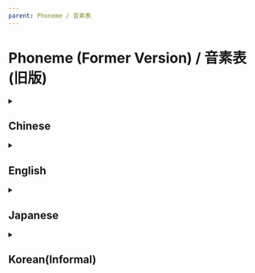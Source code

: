 ```yaml
---
parent: Phoneme / 音素表
---
```



# Phoneme (Former Version) / 音素表 (旧版)
<details>
<summary>
<h2>Chinese</h2>
</summary>
<table>
<tr>
<th>Mandarin<br />X-SAMPA</th>
<th>Type</th>
<th>Example</th>
<th>English Arpabet<br />(Alternative)</th>
<th>Japanese Romaji<br />(Alternative)</th>
</tr>
<tr>
<td>a</td>
<td>vowel</td>
<td>啊 <u>a</u><br />而 <u>e</u>r</td>
<td>ae</td>
<td>a</td>
</tr>
<tr>
<td>A</td>
<td>vowel</td>
<td>昂 <u>a</u>ng </td>
<td>aa</td>
<td>a</td>
</tr>
<tr>
<td>o</td>
<td>vowel</td>
<td>我 w<u>o</u> </td>
<td>ao</td>
<td>o</td>
</tr>
<tr>
<td>@</td>
<td>vowel</td>
<td>恩 <u>e</u>n </td>
<td>ax</td>
<td>e</td>
</tr>
<tr>
<td>e</td>
<td>vowel</td>
<td>黑 h<u>e</u>i </td>
<td>eh</td>
<td>e</td>
</tr>
<tr>
<td>7</td>
<td>vowel</td>
<td>饿 <u>e</u> </td>
<td>ah</td>
<td>o</td>
</tr>
<tr>
<td>U</td>
<td>vowel</td>
<td>红 h<u>o</u>ng </td>
<td>uh</td>
<td>u</td>
</tr>
<tr>
<td>u</td>
<td>vowel</td>
<td>无 w<u>u</u> </td>
<td>uw</td>
<td>u</td>
</tr>
<tr>
<td>i</td>
<td>vowel</td>
<td>一 y<u>i</u> </td>
<td>iy</td>
<td>i</td>
</tr>
<tr>
<td>i\</td>
<td>vowel</td>
<td>四 s<u>i</u> </td>
<td>ih</td>
<td>i</td>
</tr>
<tr>
<td>i`</td>
<td>vowel</td>
<td>十 sh<u>i</u> </td>
<td>uh</td>
<td>u</td>
</tr>
<tr>
<td>y</td>
<td>vowel</td>
<td>与 y<u>ü</u> </td>
<td>iy</td>
<td>i</td>
</tr>
<tr>
<td>AU</td>
<td>diphthong</td>
<td>好 h<u>ao</u> </td>
<td>aa uh</td>
<td>a w</td>
</tr>
<tr>
<td>@U</td>
<td>diphthong</td>
<td>欧 <u>ou</u> </td>
<td>ax uh</td>
<td>o w</td>
</tr>
<tr>
<td>ia</td>
<td>diphthong</td>
<td>家 j<u>ia</u> </td>
<td>y ae</td>
<td>y a</td>
</tr>
<tr>
<td>iA</td>
<td>diphthong</td>
<td>将 j<u>ia</u>ng </td>
<td>y aa</td>
<td>y a</td>
</tr>
<tr>
<td>iAU</td>
<td>diphthong</td>
<td>小 x<u>iao</u> </td>
<td>y aa uh</td>
<td>y a w</td>
</tr>
<tr>
<td>ie</td>
<td>diphthong</td>
<td>些 x<u>ie</u> </td>
<td>y eh</td>
<td>y e</td>
</tr>
<tr>
<td>iE</td>
<td>diphthong</td>
<td>前 q<u>ia</u>n </td>
<td>y eh</td>
<td>y a</td>
</tr>
<tr>
<td>iU</td>
<td>diphthong</td>
<td>穷 q<u>io</u>ng </td>
<td>y uh</td>
<td>y u</td>
</tr>
<tr>
<td>i@U</td>
<td>diphthong</td>
<td>就 j<u>iou</u> </td>
<td>y ax uh</td>
<td>y o w</td>
</tr>
<tr>
<td>y{</td>
<td>diphthong</td>
<td>远 y<u>ua</u>n </td>
<td>iy ae</td>
<td>i a</td>
</tr>
<tr>
<td>yE</td>
<td>diphthong</td>
<td>先 x<u>ia</u>n </td>
<td>iy eh</td>
<td>i e</td>
</tr>
<tr>
<td>ua</td>
<td>diphthong</td>
<td>华 h<u>ua</u> </td>
<td>w ae</td>
<td>w a</td>
</tr>
<tr>
<td>uA</td>
<td>diphthong</td>
<td>狂 k<u>ua</u>ng </td>
<td>w aa</td>
<td>w a</td>
</tr>
<tr>
<td>u@</td>
<td>diphthong</td>
<td>顺 sh<u>u</u>n </td>
<td>w ax</td>
<td>w e</td>
</tr>
<tr>
<td>ue</td>
<td>diphthong</td>
<td>对 d<u>u</u>i </td>
<td>w eh</td>
<td>w e</td>
</tr>
<tr>
<td>uo</td>
<td>diphthong</td>
<td>多 d<u>uo</u> </td>
<td>w ao</td>
<td>w o</td>
</tr>
<tr>
<td>:\i</td>
<td>semivowel</td>
<td>还 ha<u>i</u><br />北 be<u>i</u></td>
<td>ih</td>
<td>e i</td>
</tr>
<tr>
<td>r\`</td>
<td>semivowel</td>
<td>而 e<u>r</u> </td>
<td>er</td>
<td>r</td>
</tr>
<tr>
<td>:n</td>
<td>semivowel</td>
<td>安 a<u>n</u><br />恩 e<u>n<u></td>
<td>n</td>
<td>n</td>
</tr>
<tr>
<td>N</td>
<td>semivowel</td>
<td>横 he<u>ng</u> </td>
<td>ng</td>
<td>N</td>
</tr>
<tr>
<td>p</td>
<td>stop</td>
<td>波 <u>b</u>o </td>
<td>b</td>
<td>b</td>
</tr>
<tr>
<td>ph</td>
<td>stop</td>
<td>坡 <u>p</u>o </td>
<td>p</td>
<td>p</td>
</tr>
<tr>
<td>t</td>
<td>stop</td>
<td>的 <u>d</u>e </td>
<td>d</td>
<td>d</td>
</tr>
<tr>
<td>th</td>
<td>stop</td>
<td>特 <u>t</u>e </td>
<td>t</td>
<td>t</td>
</tr>
<tr>
<td>k</td>
<td>stop</td>
<td>哥 <u>g</u>e </td>
<td>g</td>
<td>g</td>
</tr>
<tr>
<td>kh</td>
<td>stop</td>
<td>可 <u>k</u>e </td>
<td>k</td>
<td>k</td>
</tr>
<tr>
<td>ts\</td>
<td>affricate</td>
<td>几 <u>j</u>i </td>
<td>jh</td>
<td>j</td>
</tr>
<tr>
<td>ts</td>
<td>affricate</td>
<td>字 <u>z</u>i </td>
<td>z</td>
<td>z</td>
</tr>
<tr>
<td>tsh</td>
<td>affricate</td>
<td>次 <u>c</u>i </td>
<td>t s</td>
<td>ts</td>
</tr>
<tr>
<td>ts`</td>
<td>affricate</td>
<td>只 <u>zh</u>i </td>
<td>jh</td>
<td>j</td>
</tr>
<tr>
<td>ts`h</td>
<td>affricate</td>
<td>吃 <u>ch</u>i </td>
<td>ch</td>
<td>ch</td>
</tr>
<tr>
<td>ts\h</td>
<td>affricate(SV Editor)<br />fricative(SV Studio)</td>
<td>七 <u>q</u>i </td>
<td>ch</td>
<td>ch</td>
</tr>
<tr>
<td>x</td>
<td>aspirate</td>
<td>和 <u>h</u>e </td>
<td>hh</td>
<td>h</td>
</tr>
<tr>
<td>f</td>
<td>fricative</td>
<td>佛 <u>f</u>o </td>
<td>f</td>
<td>f</td>
</tr>
<tr>
<td>s</td>
<td>fricative</td>
<td>四 <u>s</u>i </td>
<td>s</td>
<td>s</td>
</tr>
<tr>
<td>s`</td>
<td>fricative</td>
<td>十 <u>sh</u>i </td>
<td>sh</td>
<td>sh</td>
</tr>
<tr>
<td>s\</td>
<td>fricative</td>
<td>西 <u>x</u>i </td>
<td>sh</td>
<td>sh</td>
</tr>
<tr>
<td>m</td>
<td>nasal</td>
<td>末 <u>m</u>o </td>
<td>m</td>
<td>m</td>
</tr>
<tr>
<td>n</td>
<td>nasal</td>
<td>呢 <u>n</u>e </td>
<td>n</td>
<td>n</td>
</tr>
<tr>
<td>l</td>
<td>liquid</td>
<td>了 <u>l</u>e </td>
<td>l</td>
<td>r</td>
</tr>
<tr>
<td>z`</td>
<td>semivowel</td>
<td>日 <u>r</u>i </td>
<td>zh</td>
<td>j</td>
</tr>
<tr>
<td>w</td>
<td>semivowel</td>
<td>哇 <u>w</u>a </td>
<td>w</td>
<td>w</td>
</tr>
<tr>
<td>j</td>
<td>semivowel</td>
<td>亚 <u>y</u>a </td>
<td>y</td>
<td>y</td>
</tr>
<tr>
<td>sil</td>
<td>silence</td>
<td></td>
<td></td>
<td></td>
</tr>
</table>
</details>
<details>
<summary>
<h2>English</h2>
</summary>
<table>
<tr>
<th>Arpabet</th>
<th>Type</th>
<th>Example</th>
<th>X-SAMPA<br />(Alternative)</th>
<th>Japanese Romaji<br />(Alternative)</th>
</tr>
<tr>
<td>aa</td>
<td>vowel</td>
<td>p*al*m</td>
<td>A</td>
<td>a</td>
</tr>
<tr>
<td>ae</td>
<td>vowel</td>
<td>b*a*t</td>
<td>a</td>
<td>a</td>
</tr>
<tr>
<td>ah</td>
<td>vowel</td>
<td>b*u*t</td>
<td>A</td>
<td>a</td>
</tr>
<tr>
<td>ao</td>
<td>vowel</td>
<td>b*ough*t</td>
<td>o</td>
<td>o</td>
</tr>
<tr>
<td>aw</td>
<td>diphthong</td>
<td>ab*ou*t</td>
<td>AU</td>
<td>a u</td>
</tr>
<tr>
<td>ax</td>
<td>vowel</td>
<td>rent*a*l</td>
<td>@</td>
<td>e</td>
</tr>
<tr>
<td>ay</td>
<td>diphthong</td>
<td>b*i*te</td>
<td>a :\i</td>
<td>a e i</td>
</tr>
<tr>
<td>b</td>
<td>stop</td>
<td>*b*uy</td>
<td>p</td>
<td>b</td>
</tr>
<tr>
<td>ch</td>
<td>affricate</td>
<td>*ch*ina</td>
<td>ts`h</td>
<td>ch</td>
</tr>
<tr>
<td>d</td>
<td>stop</td>
<td>*d*ie</td>
<td>t</td>
<td>d</td>
</tr>
<tr>
<td>dx</td>
<td>stop</td>
<td>bu*tt*er</td>
<td>l</td>
<td>r</td>
</tr>
<tr>
<td>dr</td>
<td>affricate</td>
<td>*dr*ive</td>
<td>ts`</td>
<td>j</td>
</tr>
<tr>
<td>dh</td>
<td>fricative</td>
<td>*th*e</td>
<td>ts</td>
<td>z</td>
</tr>
<tr>
<td>eh</td>
<td>vowel</td>
<td>b*e*t</td>
<td>e</td>
<td>e</td>
</tr>
<tr>
<td>er</td>
<td>vowel</td>
<td>b*ir*d</td>
<td>@ r\`</td>
<td>e r</td>
</tr>
<tr>
<td>ey</td>
<td>diphthong</td>
<td>h*ey*</td>
<td>e :\i</td>
<td>e i</td>
</tr>
<tr>
<td>f</td>
<td>fricative</td>
<td>*f*ight</td>
<td>f</td>
<td>f</td>
</tr>
<tr>
<td>g</td>
<td>stop</td>
<td>*g*uy</td>
<td>k</td>
<td>g</td>
</tr>
<tr>
<td>hh</td>
<td>aspirate</td>
<td>*h*igh</td>
<td>x</td>
<td>h</td>
</tr>
<tr>
<td>ih</td>
<td>vowel</td>
<td>b*i*t</td>
<td>i\</td>
<td>i</td>
</tr>
<tr>
<td>iy</td>
<td>vowel</td>
<td>b*ea*t</td>
<td>i</td>
<td>i</td>
</tr>
<tr>
<td>jh</td>
<td>affricate</td>
<td>*j*ust</td>
<td>ts`</td>
<td>j</td>
</tr>
<tr>
<td>k</td>
<td>stop</td>
<td>*k*ite</td>
<td>kh</td>
<td>k</td>
</tr>
<tr>
<td>l</td>
<td>liquid</td>
<td>*l*ie</td>
<td>l</td>
<td>r</td>
</tr>
<tr>
<td>m</td>
<td>nasal</td>
<td>*m*y</td>
<td>m</td>
<td>m</td>
</tr>
<tr>
<td>n</td>
<td>nasal</td>
<td>*n*ose</td>
<td>n</td>
<td>n</td>
</tr>
<tr>
<td>ng</td>
<td>nasal</td>
<td>si*ng*</td>
<td>N</td>
<td>N</td>
</tr>
<tr>
<td>ow</td>
<td>diphthong</td>
<td>b*oa*t</td>
<td>@U</td>
<td>o u</td>
</tr>
<tr>
<td>oy</td>
<td>diphthong</td>
<td>b*oy*</td>
<td>o :\i</td>
<td>o i</td>
</tr>
<tr>
<td>p</td>
<td>stop</td>
<td>*p*ie</td>
<td>ph</td>
<td>p</td>
</tr>
<tr>
<td>r</td>
<td>semivowel</td>
<td>*r*isk</td>
<td>r\`</td>
<td>r</td>
</tr>
<tr>
<td>s</td>
<td>fricative</td>
<td>*s*ay</td>
<td>s</td>
<td>s</td>
</tr>
<tr>
<td>sh</td>
<td>fricative</td>
<td>*sh*y</td>
<td>s`</td>
<td>sh</td>
</tr>
<tr>
<td>t</td>
<td>stop</td>
<td>*t*ie</td>
<td>th</td>
<td>t</td>
</tr>
<tr>
<td>tr</td>
<td>affricate</td>
<td>*tr*ee</td>
<td>ts`h</td>
<td>ch</td>
</tr>
<tr>
<td>th</td>
<td>fricative</td>
<td>*th*ing</td>
<td>s</td>
<td>s</td>
</tr>
<tr>
<td>uh</td>
<td>vowel</td>
<td>b*oo*k</td>
<td>U</td>
<td>u</td>
</tr>
<tr>
<td>uw</td>
<td>vowel</td>
<td>b*oo*t</td>
<td>u</td>
<td>u</td>
</tr>
<tr>
<td>v</td>
<td>fricative</td>
<td>*v*ote</td>
<td>w</td>
<td>v</td>
</tr>
<tr>
<td>w</td>
<td>semivowel</td>
<td>*w*ise</td>
<td>w</td>
<td>w</td>
</tr>
<tr>
<td>y</td>
<td>semivowel</td>
<td>*y*es</td>
<td>j</td>
<td>y</td>
</tr>
<tr>
<td>z</td>
<td>fricative</td>
<td>*z*oo</td>
<td>ts</td>
<td>z</td>
</tr>
<tr>
<td>zh</td>
<td>fricative</td>
<td>mea*s*ure</td>
<td>z` </td>
<td>j</td>
</tr>
<tr>
<td>sil</td>
<td>silence</td>
<td>...</td>
<td></td>
<td></td>
</tr>
</table>
</details>
<details>
<summary>
<h2>Japanese</h2>
</summary>
<table>
<tr>
<th>Japanese<br />Romaji</th>
<th>Type</th>
<th>Example</th>
<th>English Arpabet<br />(Alternative)</th>
</tr>
<tr>
<td>a</td>
<td>vowel</td>
<td>あ <u>a</u></td>
<td>ae</td>
</tr>
<tr>
<td>i</td>
<td>vowel</td>
<td>い <u>i</u></td>
<td>iy</td>
</tr>
<tr>
<td>u</td>
<td>vowel</td>
<td>う <u>u</u></td>
<td>uw</td>
</tr>
<tr>
<td>e</td>
<td>vowel</td>
<td>え <u>e</u></td>
<td>eh</td>
</tr>
<tr>
<td>o</td>
<td>vowel</td>
<td>お <u>o</u></td>
<td>ao</td>
</tr>
<tr>
<td>N</td>
<td>vowel</td>
<td>ん <u>n</u></td>
<td>ng</td>
</tr>
<tr>
<td>t</td>
<td>stop</td>
<td>た <u>t</u>a</td>
<td>t</td>
</tr>
<tr>
<td>d</td>
<td>stop</td>
<td>だ <u>d</u>a</td>
<td>d</td>
</tr>
<tr>
<td>s</td>
<td>fricative</td>
<td>さ <u>s</u>a</td>
<td>s</td>
</tr>
<tr>
<td>sh</td>
<td>fricative</td>
<td>しゃ <u>sh</u>a</td>
<td>sh</td>
</tr>
<tr>
<td>j</td>
<td>affricate</td>
<td>じ <u>j</u>i</td>
<td>zh</td>
</tr>
<tr>
<td>z</td>
<td>affricate</td>
<td>ざ <u>z</u>a</td>
<td>z</td>
</tr>
<tr>
<td>ts</td>
<td>affricate</td>
<td>つ <u>ts</u>u</td>
<td>t s</td>
</tr>
<tr>
<td>k</td>
<td>stop</td>
<td>か <u>k</u>a</td>
<td>k</td>
</tr>
<tr>
<td>g</td>
<td>stop</td>
<td>が <u>g</u>a</td>
<td>g</td>
</tr>
<tr>
<td>h</td>
<td>aspirate</td>
<td>は <u>h</u>a</td>
<td>hh</td>
</tr>
<tr>
<td>b</td>
<td>stop</td>
<td>ば <u>b</u>a</td>
<td>b</td>
</tr>
<tr>
<td>p</td>
<td>stop</td>
<td>ぱ <u>p</u>a</td>
<td>p</td>
</tr>
<tr>
<td>f</td>
<td>fricative</td>
<td>ふぁ <u>f</u>a</td>
<td>f</td>
</tr>
<tr>
<td>ch</td>
<td>affricate</td>
<td>ちゃ <u>ch</u>a</td>
<td>ch</td>
</tr>
<tr>
<td>ry</td>
<td>liquid</td>
<td>りゃ <u>ry</u>a</td>
<td>dx y</td>
</tr>
<tr>
<td>ky</td>
<td>stop</td>
<td>きゃ <u>ky</u>a</td>
<td>k y</td>
</tr>
<tr>
<td>py</td>
<td>stop</td>
<td>ぴゃ <u>py</u>a</td>
<td>p y</td>
</tr>
<tr>
<td>dy</td>
<td>stop</td>
<td>でゃ <u>dy</u>a</td>
<td>d y</td>
</tr>
<tr>
<td>ty</td>
<td>stop</td>
<td>てゃ <u>ty</u>a</td>
<td>t y</td>
</tr>
<tr>
<td>ny</td>
<td>nasal</td>
<td>にゃ <u>ny</u>a</td>
<td>n y</td>
</tr>
<tr>
<td>hy</td>
<td>aspirate</td>
<td>ひゃ <u>hy</u>a</td>
<td>hh y</td>
</tr>
<tr>
<td>my</td>
<td>nasal</td>
<td>みゃ <u>my</u>a</td>
<td>m y</td>
</tr>
<tr>
<td>gy</td>
<td>stop</td>
<td>ぎゃ <u>gy</u>a</td>
<td>g y</td>
</tr>
<tr>
<td>by</td>
<td>stop</td>
<td>びゃ <u>by</u>a</td>
<td>b y</td>
</tr>
<tr>
<td>n</td>
<td>nasal</td>
<td>な <u>n</u>a</td>
<td>n</td>
</tr>
<tr>
<td>m</td>
<td>nasal</td>
<td>ま <u>m</u>a</td>
<td>m</td>
</tr>
<tr>
<td>r</td>
<td>liquid</td>
<td>ら <u>r</u>a</td>
<td>dx</td>
</tr>
<tr>
<td>v</td>
<td>semivowel</td>
<td>ヴ <u>v</u>u</td>
<td>v</td>
</tr>
<tr>
<td>w</td>
<td>semivowel</td>
<td>わ <u>w</u>a</td>
<td>w</td>
</tr>
<tr>
<td>y</td>
<td>semivowel</td>
<td>や <u>y</u>a</td>
<td>y</td>
</tr>
<tr>
<td>sil</td>
<td>silence</td>
<td></td>
<td></td>
</tr>
</table>
</details>
<details>
<summary>
<h2>Korean(Informal)</h2>
</summary>
<table>
<thead>
<tr>
<th><span>Korean</span></th>
<th><span>Mandarin X-SAMPA<br />(Alternative)</span></th>
<th><span>English Arpabet<br />(Alternative)</span></th>
<th><span>Japanese Romaji<br />(Alternative)</span></th>
</tr>
</thead>
<tbody>
<tr>
<td><span>ㅏ / a</span></td>
<td><span>a</span></td>
<td><span>ae</span></td>
<td><span>a</span></td>
</tr>
<tr>
<td><span>ㅐ / ae</span></td>
<td><span>e</span></td>
<td><span>eh</span></td>
<td><span>e</span></td>
</tr>
<tr>
<td><span>ㅑ / ya</span></td>
<td><span>ia</span></td>
<td><span>y ae</span></td>
<td><span>y a</span></td>
</tr>
<tr>
<td><span>ㅒ / yae</span></td>
<td><span>ie</span></td>
<td><span>y eh</span></td>
<td><span>y e</span></td>
</tr>
<tr>
<td><span>ㅓ / eo</span></td>
<td><span>A</span></td>
<td><span>ah</span></td>
<td><span>a o</span></td>
</tr>
<tr>
<td><span>ㅔ / e</span></td>
<td><span>e</span></td>
<td><span>eh</span></td>
<td><span>e</span></td>
</tr>
<tr>
<td><span>ㅕ / yeo</span></td>
<td><span>iA</span></td>
<td><span>y ah</span></td>
<td><span>y a o</span></td>
</tr>
<tr>
<td><span>ㅖ / ye</span></td>
<td><span>ie</span></td>
<td><span>y eh</span></td>
<td><span>y e</span></td>
</tr>
<tr>
<td><span>ㅗ / o</span></td>
<td><span>o</span></td>
<td><span>ao</span></td>
<td><span>o</span></td>
</tr>
<tr>
<td><span>ㅘ / wa</span></td>
<td><span>ua</span></td>
<td><span>w ae</span></td>
<td><span>w a</span></td>
</tr>
<tr>
<td><span>ㅙ / wae</span></td>
<td><span>ue</span></td>
<td><span>w eh</span></td>
<td><span>w e</span></td>
</tr>
<tr>
<td><span>ㅚ / oe</span></td>
<td><span>ue</span></td>
<td><span>w eh</span></td>
<td><span>w e</span></td>
</tr>
<tr>
<td><span>ㅛ / yo</span></td>
<td><span>j o</span></td>
<td><span>y ao</span></td>
<td><span>y o</span></td>
</tr>
<tr>
<td><span>ㅜ / u</span></td>
<td><span>u</span></td>
<td><span>uw</span></td>
<td><span>u </span></td>
</tr>
<tr>
<td><span>ㅝ / wo</span></td>
<td><span>uA</span></td>
<td><span>w ah</span></td>
<td><span>w o</span></td>
</tr>
<tr>
<td><span>ㅞ / we</span></td>
<td><span>ue</span></td>
<td><span>w eh</span></td>
<td><span>w e</span></td>
</tr>
<tr>
<td><span>ㅟ / wi</span></td>
<td><span>u :\i</span></td>
<td><span>w iy</span></td>
<td><span>w i</span></td>
</tr>
<tr>
<td><span>ㅠ / yu</span></td>
<td><span>j u</span></td>
<td><span>y uw</span></td>
<td><span>y u</span></td>
</tr>
<tr>
<td><span>ㅡ / eu</span></td>
<td><span>U</span></td>
<td><span>uh</span></td>
<td><span>u </span></td>
</tr>
<tr>
<td><span>ㅢ(Single) / ui</span></td>
<td><span>U :\i</span></td>
<td><span>uh iy</span></td>
<td><span>u i</span></td>
</tr>
<tr>
<td><span>ㅢ(After Consonant) / ui</span></td>
<td><span>i</span></td>
<td><span>iy</span></td>
<td><span>i</span></td>
</tr>
<tr>
<td><span>ㅣ / i</span></td>
<td><span>i</span></td>
<td><span>iy</span></td>
<td><span>i</span></td>
</tr>
<tr>
<td><span>ㄱ / g</span></td>
<td><span>k</span></td>
<td><span>g</span></td>
<td><span>g</span></td>
</tr>
<tr>
<td><span>ㄱ(Final) / k</span></td>
<td><span>k</span></td>
<td><span>g</span></td>
<td><span>g</span></td>
</tr>
<tr>
<td><span>ㄲ / kk</span></td>
<td><span>cl k</span></td>
<td><span>cl g</span></td>
<td><span>cl g</span></td>
</tr>
<tr>
<td><span>ㄲ(Final) / k</span></td>
<td><span>k</span></td>
<td><span>g</span></td>
<td><span>g</span></td>
</tr>
<tr>
<td><span>ㄴ / n</span></td>
<td><span>:n</span></td>
<td><span>n</span></td>
<td><span>n</span></td>
</tr>
<tr>
<td><span>ㄷ / d</span></td>
<td><span>t</span></td>
<td><span>d</span></td>
<td><span>d</span></td>
</tr>
<tr>
<td><span>ㄷ(Final) / t</span></td>
<td><span>t</span></td>
<td><span>d</span></td>
<td><span>d</span></td>
</tr>
<tr>
<td><span>ㄸ / tt</span></td>
<td><span>cl t</span></td>
<td><span>cl d</span></td>
<td><span>cl d</span></td>
</tr>
<tr>
<td><span>ㄹ / r</span></td>
<td><span>l</span></td>
<td><span>dx</span></td>
<td><span>r</span></td>
</tr>
<tr>
<td><span>ㄹ(Final) / l</span></td>
<td><span>r\`</span></td>
<td><span>l</span></td>
<td><span>r</span></td>
</tr>
<tr>
<td><span>ㅁ / m</span></td>
<td><span>m</span></td>
<td><span>m</span></td>
<td><span>m</span></td>
</tr>
<tr>
<td><span>ㅂ / b</span></td>
<td><span>p</span></td>
<td><span>b</span></td>
<td><span>b</span></td>
</tr>
<tr>
<td><span>ㅂ(Final) / p</span></td>
<td><span>p</span></td>
<td><span>b</span></td>
<td><span>b</span></td>
</tr>
<tr>
<td><span>ㅃ / pp</span></td>
<td><span>cl p</span></td>
<td><span>cl b</span></td>
<td><span>cl b</span></td>
</tr>
<tr>
<td><span>ㅅ / s</span></td>
<td><span>s</span></td>
<td><span>s</span></td>
<td><span>s</span></td>
</tr>
<tr>
<td><span>ㅅ(Before i/y) / s</span></td>
<td><span>s\</span></td>
<td><span>sh</span></td>
<td><span>sh</span></td>
</tr>
<tr>
<td><span>ㅅ(Final) / t</span></td>
<td><span>t</span></td>
<td><span>d</span></td>
<td><span>d</span></td>
</tr>
<tr>
<td><span>ㅆ / ss</span></td>
<td><span>s</span></td>
<td><span>s</span></td>
<td><span>s</span></td>
</tr>
<tr>
<td><span>ㅆ(Before i/y) / ss</span></td>
<td><span>cl s\</span></td>
<td><span>cl sh</span></td>
<td><span>cl sh</span></td>
</tr>
<tr>
<td><span>ㅆ(Final) / t</span></td>
<td><span>t</span></td>
<td><span>d</span></td>
<td><span>d</span></td>
</tr>
<tr>
<td><span>ㅇ(Final) / ng</span></td>
<td><span>N</span></td>
<td><span>ng</span></td>
<td><span>N</span></td>
</tr>
<tr>
<td><span>ㅈ / j</span></td>
<td><span>ts\</span></td>
<td><span>jh</span></td>
<td><span>j</span></td>
</tr>
<tr>
<td><span>ㅈ(Final) / t</span></td>
<td><span>t</span></td>
<td><span>d</span></td>
<td><span>d</span></td>
</tr>
<tr>
<td><span>ㅉ / jj</span></td>
<td><span>cl ts\</span></td>
<td><span>cl jh</span></td>
<td><span>cl j</span></td>
</tr>
<tr>
<td><span>ㅊ / ch</span></td>
<td><span>ts\h</span></td>
<td><span>ch</span></td>
<td><span>ch</span></td>
</tr>
<tr>
<td><span>ㅊ(Final) / t</span></td>
<td><span>t</span></td>
<td><span>d</span></td>
<td><span>d</span></td>
</tr>
<tr>
<td><span>ㅋ / k</span></td>
<td><span>kh</span></td>
<td><span>k</span></td>
<td><span>k</span></td>
</tr>
<tr>
<td><span>ㅌ / t</span></td>
<td><span>th</span></td>
<td><span>t</span></td>
<td><span>t</span></td>
</tr>
<tr>
<td><span>ㅍ / p</span></td>
<td><span>ph</span></td>
<td><span>p</span></td>
<td><span>p</span></td>
</tr>
<tr>
<td><span>ㅎ / h</span></td>
<td><span>x</span></td>
<td><span>hh</span></td>
<td><span>h</span></td>
</tr>
</tbody>
</table>
